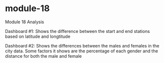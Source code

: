 # module-18
Module 18 Analysis

Dashboard #1: Shows the difference between the start and end stations based on latitude and longtitude

Dashboard #2: Shows the differences between the males and females in the city data. Some factors it shows are the percentage of each gender and the distance for both the male and female

